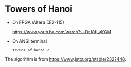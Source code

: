 Towers of Hanoi
===============

* On FPGA (Altera DE2-115)

	https://www.youtube.com/watch?v=DrJ8fj_yKGM

* On ANSI terminal

	`towers_of_hanoi.c`

The algorithm is from https://www.jstor.org/stable/2322448.
